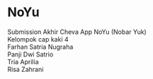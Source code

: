 # NoYu
Submission Akhir Cheva App NoYu (Nobar Yuk) </br>
Kelompok cap kaki 4 </br>
Farhan Satria Nugraha </br>
Panji Dwi Satrio </br>
Tria Aprilia </br>
Risa Zahrani
